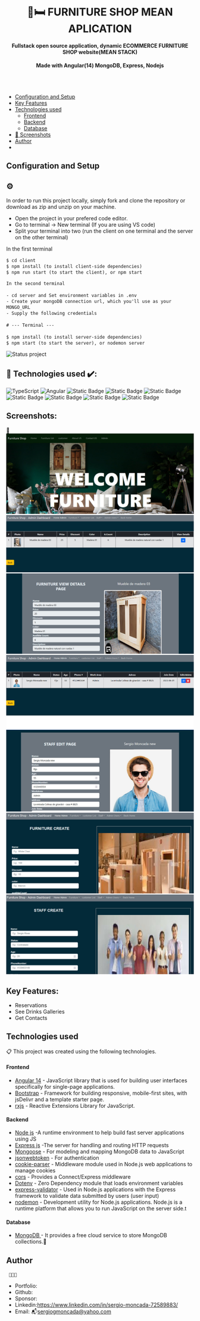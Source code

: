 <h1 align ="center" > 🚪🛏️ FURNITURE SHOP MEAN APLICATION </h1>
<h4  align ="center"> 
Fullstack open source application, dynamic ECOMMERCE FURNITURE SHOP website(MEAN STACK)</h4>
 <h4  align ="center"> Made with Angular(14) MongoDB, Express, Nodejs  </h4>
<br>
<br>

  * [Configuration and Setup](#configuration-and-setup)
  * [Key Features](#key-features)
  * [Technologies used](#technologies-used)
      - [Frontend](#frontend)
      - [Backend](#backend)
      - [Database](#database)
  * [📸 Screenshots](#screenshots)
  * [Author](#author)
  * <br>
  

## Configuration and Setup 
## <h2> ⚙️ </h2>

In order to run this project locally, simply fork and clone the repository or download as zip and unzip on your machine.

- Open the project in your prefered code editor.
- Go to terminal -> New terminal (If you are using VS code)
- Split your terminal into two (run the client on one terminal and the server on the other terminal)

In the first terminal

```
$ cd client
$ npm install (to install client-side dependencies)
$ npm run start (to start the client), or npm start
```
```
In the second terminal

- cd server and Set environment variables in .env
- Create your mongoDB connection url, which you'll use as your MONGO_URL
- Supply the following credentials

# --- Terminal ---

$ npm install (to install server-side dependencies)
$ npm start (to start the server), or nodemon server

```
![Status project](https://img.shields.io/badge/STATUS-Finished-GREEN?style=for-the-badge)

##  🔌 Technologies used ✔️:
![TypeScript](https://img.shields.io/badge/TypeScript-007ACC?style=for-the-badge&logo=typescript&logoColor=white)
![Angular](https://img.shields.io/badge/Angular-20232A?style=for-the-badge&logo=angular&logoColor=61DAFB)
![Static Badge](https://img.shields.io/badge/cors%20-yellow?style=for-the-badge)
![Static Badge](https://img.shields.io/badge/dotenv-black?style=for-the-badge)
![Static Badge](https://img.shields.io/badge/mongoDB%20-aqua?style=for-the-badge)
![Static Badge](https://img.shields.io/badge/mongoose-purple?style=for-the-badge)
![Static Badge](https://img.shields.io/badge/Express-navy?style=for-the-badge)
![Static Badge](https://img.shields.io/badge/bootstrap-teal?style=for-the-badge)
![Static Badge](https://img.shields.io/badge/rxjs%20-aqua?style=for-the-badge)


##  Screenshots:
📸
<br>
<img src="./PROJECTIMAGES/IMAGE01.jpg" alt="project screenshot01" />
<img src="./PROJECTIMAGES/IMAGE02.jpg" alt="project screenshot02" />
<img src="./PROJECTIMAGES/IMAGE03.jpg" alt="project screenshot03" />
<img src="./PROJECTIMAGES/IMAGE04.jpg" alt="project screenshot04" />
<img src="./PROJECTIMAGES/IMAGE05.jpg" alt="project screenshot05" />
<img src="./PROJECTIMAGES/IMAGE06.jpg" alt="project screenshot06" />
<img src="./PROJECTIMAGES/IMAGE07.jpg" alt="project screenshot07" />
<br>

##  Key Features:

- Reservations
- See Drinks Galleries
- Get Contacts


##  Technologies used

📋 This project was created using the following technologies.

####  Frontend 

- [Angular 14](https://angular.io/) - JavaScript library that is used for building user interfaces specifically for single-page applications.
- [Bootstrap](https://getbootstrap.com/docs/5.0/getting-started/introduction/) - Framework for building responsive, mobile-first sites, with jsDelivr and a template starter page.
- [rxjs](https://angular.io/guide/rx-library) - Reactive Extensions Library for JavaScript.

####  Backend 

- [Node js](https://nodejs.org/en/) -A runtime environment to help build fast server applications using JS
- [Express js](https://www.npmjs.com/package/express) -The server for handling and routing HTTP requests
- [Mongoose](https://mongoosejs.com/) - For modeling and mapping MongoDB data to JavaScript
- [jsonwebtoken](https://www.npmjs.com/package/jsonwebtoken) - For authentication
- [cookie-parser](https://www.npmjs.com/package/cookie-parser) - Middleware module used in Node.js web applications to manage cookies
- [cors](https://www.npmjs.com/package/cors) - Provides a Connect/Express middleware
- [Dotenv](https://www.npmjs.com/package/dotenv) - Zero Dependency module that loads environment variables
- [express-validator](https://www.npmjs.com/package/express-validator) - Used in Node.js applications with the Express framework to validate data submitted by users (user input)
- [nodemon](https://nodemon.io/) - Development utility for Node.js applications. Node.js is a runtime platform that allows you to run JavaScript on the server side.t


####  Database 

 - [MongoDB ](https://www.mongodb.com/) - It provides a free cloud service to store MongoDB collections.💾

## Author
     👨🏻‍🏫 
- Portfolio: 
- Github: 
- Sponsor: 
- Linkedin:https://www.linkedin.com/in/sergio-moncada-72589883/
- Email: :mailbox_with_mail:[sergiogmoncada@yahoo.com](mailto:sergiogmoncada@yahoo.com)


